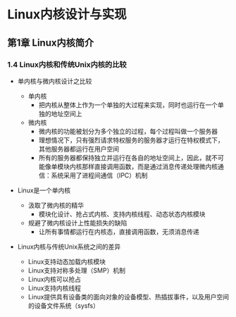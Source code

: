 # Linux内核设计与实现

## 第1章 Linux内核简介

### 1.4 Linux内核和传统Unix内核的比较

- 单内核与微内核设计之比较
  - 单内核
    - 把内核从整体上作为一个单独的大过程来实现，同时也运行在一个单独的地址空间上
  - 微内核
    - 微内核的功能被划分为多个独立的过程，每个过程叫做一个服务器
    - 理想情况下，只有强烈请求特权服务的服务器才运行在特权模式下，其他服务器都运行在用户空间
    - 所有的服务器都保持独立并运行在各自的地址空间上，因此，就不可能像单模块内核那样直接调用函数，而是通过消息传递处理微内核通信：系统采用了进程间通信（IPC）机制

- Linux是一个单内核
  - 汲取了微内核的精华
    - 模块化设计、抢占式内核、支持内核线程、动态状态内核模块
  - 规避了微内核设计上性能损失的缺陷
    - 让所有事情都运行在内核态，直接调用函数，无须消息传递

- Linux内核与传统Unix系统之间的差异
  - Linux支持动态加载内核模块
  - Linux支持对称多处理（SMP）机制
  - Linux内核可以抢占
  - Linux支持内核线程
  - Linux提供具有设备类的面向对象的设备模型、热插拔事件，以及用户空间的设备文件系统（sysfs）